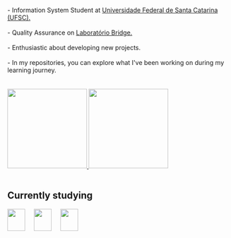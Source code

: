 
<br>

  <!-- Texto -->
<div>
 - Information System Student at <a href="https://ufsc.br/" target="_blank">Universidade Federal de Santa Catarina (UFSC).</a><br><br>
 - Quality Assurance on  <a href="https://portal.bridge.ufsc.br/" target="_blank">Laboratório Bridge. </a> <br><br>
 - Enthusiastic about developing new projects. <br> <br>
 - In my repositories, you can explore what I've been working on during my learning journey.  </div>

</div>

<br>
<br>
<div align="left" style="text-align: left;">
<!-- ========================= stats ========================= -->
 <a href="https://github.com/lukasresgalla">
  <img height="180em" src="https://github-readme-stats.vercel.app/api?username=lukasresgalla&show_icons=true&theme=dark&include_all_commits=true&count_private=true"/>
  <img height="180em" src="https://github-readme-stats.vercel.app/api/top-langs/?username=lukasresgalla&layout=compact&langs_count=168&theme=dark"/>
</a>

</div>

<br>
<!-- =========================  contatos ========================= -->

##  Currently studying
<!-- ========================= div estudos atuais ========================= -->
<div style="display: flex; align-items: center; gap: 20px;">
<img src="https://cdn.jsdelivr.net/gh/devicons/devicon/icons/react/react-original.svg" width="40" height="50" />
<img src="https://cdn.jsdelivr.net/gh/devicons/devicon/icons/c/c-original.svg" width="40" height="50" />
<img src="https://cdn.jsdelivr.net/gh/devicons/devicon/icons/typescript/typescript-original.svg" width="40" height="50" />

</div>
